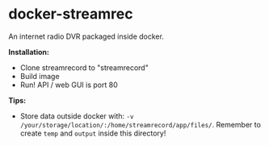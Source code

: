 docker-streamrec
================

An internet radio DVR packaged inside docker.

**Installation:**

* Clone streamrecord to "streamrecord"
* Build image
* Run! API / web GUI is port 80

**Tips:**
* Store data outside docker with: `-v /your/storage/location/:/home/streamrecord/app/files/`. Remember to create `temp` and `output` inside this directory!

